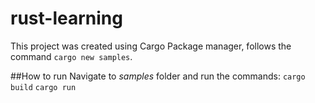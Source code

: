 # rust-learning
This project was created using Cargo Package manager, follows the command `cargo new samples`.


##How to run
Navigate to *samples* folder and run the commands:
`cargo build`
`cargo run`
